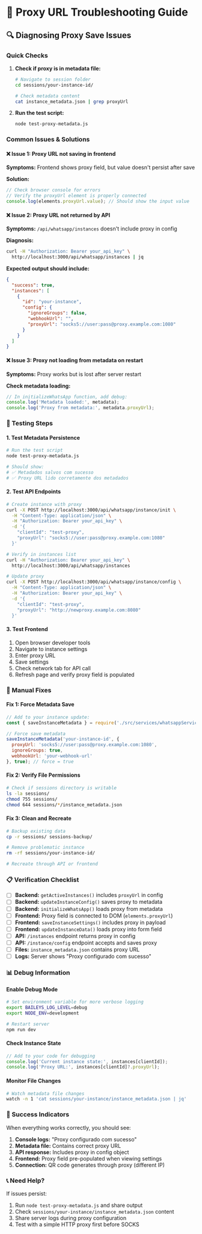 # 🔧 Proxy URL Troubleshooting Guide

## 🔍 Diagnosing Proxy Save Issues

### Quick Checks

1. **Check if proxy is in metadata file:**
   ```bash
   # Navigate to session folder
   cd sessions/your-instance-id/
   
   # Check metadata content
   cat instance_metadata.json | grep proxyUrl
   ```

2. **Run the test script:**
   ```bash
   node test-proxy-metadata.js
   ```

### Common Issues & Solutions

#### ❌ **Issue 1: Proxy URL not saving in frontend**
**Symptoms:** Frontend shows proxy field, but value doesn't persist after save

**Solution:**
```javascript
// Check browser console for errors
// Verify the proxyUrl element is properly connected
console.log(elements.proxyUrl.value); // Should show the input value
```

#### ❌ **Issue 2: Proxy URL not returned by API**
**Symptoms:** `/api/whatsapp/instances` doesn't include proxy in config

**Diagnosis:**
```bash
curl -H "Authorization: Bearer your_api_key" \
  http://localhost:3000/api/whatsapp/instances | jq
```

**Expected output should include:**
```json
{
  "success": true,
  "instances": [
    {
      "id": "your-instance",
      "config": {
        "ignoreGroups": false,
        "webhookUrl": "",
        "proxyUrl": "socks5://user:pass@proxy.example.com:1080"
      }
    }
  ]
}
```

#### ❌ **Issue 3: Proxy not loading from metadata on restart**
**Symptoms:** Proxy works but is lost after server restart

**Check metadata loading:**
```javascript
// In initializeWhatsApp function, add debug:
console.log('Metadata loaded:', metadata);
console.log('Proxy from metadata:', metadata.proxyUrl);
```

### 🧪 Testing Steps

#### 1. **Test Metadata Persistence**
```bash
# Run the test script
node test-proxy-metadata.js

# Should show:
# ✅ Metadados salvos com sucesso
# ✅ Proxy URL lido corretamente dos metadados
```

#### 2. **Test API Endpoints**
```bash
# Create instance with proxy
curl -X POST http://localhost:3000/api/whatsapp/instance/init \
  -H "Content-Type: application/json" \
  -H "Authorization: Bearer your_api_key" \
  -d '{
    "clientId": "test-proxy",
    "proxyUrl": "socks5://user:pass@proxy.example.com:1080"
  }'

# Verify in instances list
curl -H "Authorization: Bearer your_api_key" \
  http://localhost:3000/api/whatsapp/instances

# Update proxy
curl -X POST http://localhost:3000/api/whatsapp/instance/config \
  -H "Content-Type: application/json" \
  -H "Authorization: Bearer your_api_key" \
  -d '{
    "clientId": "test-proxy",
    "proxyUrl": "http://newproxy.example.com:8080"
  }'
```

#### 3. **Test Frontend**
1. Open browser developer tools
2. Navigate to instance settings
3. Enter proxy URL
4. Save settings
5. Check network tab for API call
6. Refresh page and verify proxy field is populated

### 🔧 Manual Fixes

#### Fix 1: Force Metadata Save
```javascript
// Add to your instance update:
const { saveInstanceMetadata } = require('./src/services/whatsappService');

// Force save metadata
saveInstanceMetadata('your-instance-id', {
  proxyUrl: 'socks5://user:pass@proxy.example.com:1080',
  ignoreGroups: true,
  webhookUrl: 'your-webhook-url'
}, true); // force = true
```

#### Fix 2: Verify File Permissions
```bash
# Check if sessions directory is writable
ls -la sessions/
chmod 755 sessions/
chmod 644 sessions/*/instance_metadata.json
```

#### Fix 3: Clean and Recreate
```bash
# Backup existing data
cp -r sessions/ sessions-backup/

# Remove problematic instance
rm -rf sessions/your-instance-id/

# Recreate through API or frontend
```

### 📋 Verification Checklist

- [ ] **Backend:** `getActiveInstances()` includes `proxyUrl` in config
- [ ] **Backend:** `updateInstanceConfig()` saves proxy to metadata
- [ ] **Backend:** `initializeWhatsApp()` loads proxy from metadata
- [ ] **Frontend:** Proxy field is connected to DOM (`elements.proxyUrl`)
- [ ] **Frontend:** `saveInstanceSettings()` includes proxy in payload
- [ ] **Frontend:** `updateInstanceData()` loads proxy into form field
- [ ] **API:** `/instances` endpoint returns proxy in config
- [ ] **API:** `/instance/config` endpoint accepts and saves proxy
- [ ] **Files:** `instance_metadata.json` contains proxy URL
- [ ] **Logs:** Server shows "Proxy configurado com sucesso"

### 📊 Debug Information

#### Enable Debug Mode
```bash
# Set environment variable for more verbose logging
export BAILEYS_LOG_LEVEL=debug
export NODE_ENV=development

# Restart server
npm run dev
```

#### Check Instance State
```javascript
// Add to your code for debugging
console.log('Current instance state:', instances[clientId]);
console.log('Proxy URL:', instances[clientId]?.proxyUrl);
```

#### Monitor File Changes
```bash
# Watch metadata file changes
watch -n 1 'cat sessions/your-instance/instance_metadata.json | jq'
```

### 🚀 Success Indicators

When everything works correctly, you should see:
1. **Console logs:** "Proxy configurado com sucesso"
2. **Metadata file:** Contains correct proxy URL
3. **API response:** Includes proxy in config object
4. **Frontend:** Proxy field pre-populated when viewing settings
5. **Connection:** QR code generates through proxy (different IP)

### 📞 Need Help?

If issues persist:
1. Run `node test-proxy-metadata.js` and share output
2. Check `sessions/your-instance/instance_metadata.json` content
3. Share server logs during proxy configuration
4. Test with a simple HTTP proxy first before SOCKS 